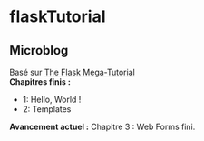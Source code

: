 # flaskTutorial
## Microblog
Basé sur [The Flask Mega-Tutorial](https://blog.miguelgrinberg.com/post/the-flask-mega-tutorial-part-i-hello-world)  
**Chapitres finis :** 
- 1: Hello, World !
- 2: Templates


**Avancement actuel :** Chapitre 3 : Web Forms fini.
